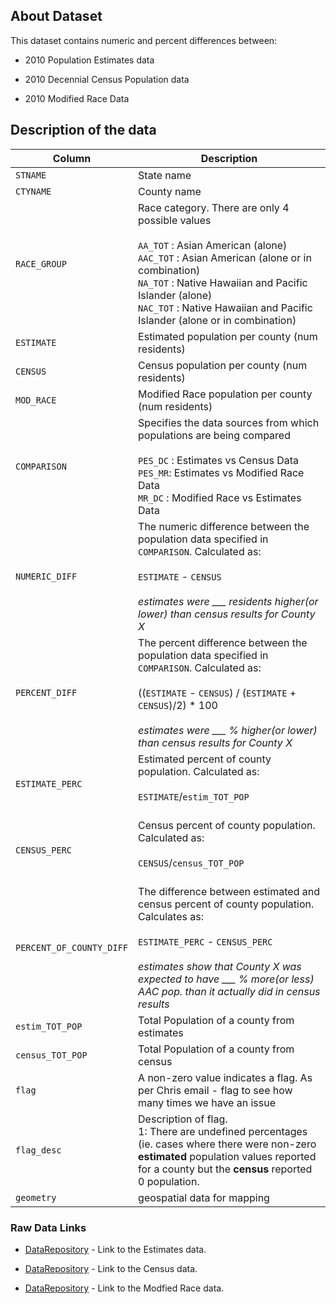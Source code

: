 ## About Dataset

This dataset contains numeric and percent differences between: 

  * 2010 Population Estimates data
  
  * 2010 Decennial Census Population data 
  
  * 2010 Modified Race Data 
  

## Description of the data

| Column | Description | 
| ------- | ----------- | 
| `STNAME` | State name | 
| `CTYNAME` | County name | 
| `RACE_GROUP` | Race category. There are only 4 possible values <br><br> `AA_TOT` : Asian American (alone) <br> `AAC_TOT` : Asian American (alone or in combination) <br> `NA_TOT` : Native Hawaiian and Pacific Islander (alone) <br> `NAC_TOT` : Native Hawaiian and Pacific Islander (alone or in combination) |
| `ESTIMATE` | Estimated population per county (num residents) | 
| `CENSUS` | Census population per county (num residents) | 
| `MOD_RACE` | Modified Race population per county (num residents) | 
| `COMPARISON` | Specifies the data sources from which populations are being compared <br><br> `PES_DC` : Estimates vs Census Data <br> `PES_MR`: Estimates vs Modified Race Data <br> `MR_DC` : Modified Race vs Estimates Data   | 
| `NUMERIC_DIFF` | The numeric difference between the population data specified in `COMPARISON`. Calculated as: <br><br> `ESTIMATE` - `CENSUS` <br><br> *estimates were ___ residents higher(or lower) than census results for County X* | 
| `PERCENT_DIFF` | The percent difference between the population data specified in `COMPARISON`. Calculated as: <br><br> ((`ESTIMATE` - `CENSUS`) / (`ESTIMATE` + `CENSUS`)/2) * 100 <br><br> *estimates were ___ \% higher(or lower) than census results for County X* |
| `ESTIMATE_PERC` | Estimated percent of county population. Calculated as: <br><br> `ESTIMATE`/`estim_TOT_POP` <br><br>| 
| `CENSUS_PERC` |  Census percent of county population. Calculated as: <br><br> `CENSUS`/`census_TOT_POP` <br><br> | 
| `PERCENT_OF_COUNTY_DIFF` | The difference between estimated and census percent of county population. Calculates as: <br><br> `ESTIMATE_PERC` - `CENSUS_PERC` <br><br> *estimates show that County X was expected to have ___ \% more(or less) AAC pop. than it actually did in census results* | 
| `estim_TOT_POP` | Total Population of a county from estimates | 
| `census_TOT_POP` | Total Population of a county from census | 
| `flag` | A non-zero value indicates a flag. As per Chris email - flag to see how many times we have an issue | 
| `flag_desc` | Description of flag. <br> 1: There are undefined percentages (ie. cases where there were non-zero **estimated** population values reported for a county but the **census** reported 0 population. | 
| `geometry` | geospatial data for mapping | 




###  Raw Data Links

* [DataRepository](https://www2.census.gov/programs-surveys/popest/datasets/2010/2010-eval-estimates/cc-est2010-alldata.csv) - Link to the Estimates data.

* [DataRepository](https://github.com/da-advisors/AAJC/blob/main/Raw%20Data/.estimates_2010_county.csv.icloud) - Link to the Census data.

* [DataRepository](https://www.census.gov/programs-surveys/popest/technical-documentation/research/modified-race-data.html) - Link to the Modfied Race data.



